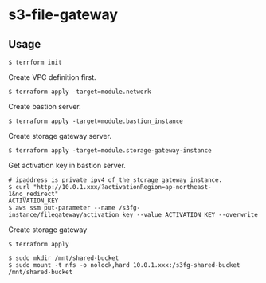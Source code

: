 # s3-file-gateway

## Usage
```shell
$ terrform init
```

Create VPC definition first.
```shell
$ terraform apply -target=module.network
```

Create bastion server.
```shell
$ terraform apply -target=module.bastion_instance
```

Create storage gateway server.
```shell
$ terraform apply -target=module.storage-gateway-instance
```

Get activation key in bastion server.
```shell
# ipaddress is private ipv4 of the storage gateway instance. 
$ curl "http://10.0.1.xxx/?activationRegion=ap-northeast-1&no_redirect"
ACTIVATION_KEY
$ aws ssm put-parameter --name /s3fg-instance/filegateway/activation_key --value ACTIVATION_KEY --overwrite
```

Create storage gateway
```shell
$ terraform apply
```

```shell
$ sudo mkdir /mnt/shared-bucket
$ sudo mount -t nfs -o nolock,hard 10.0.1.xxx:/s3fg-shared-bucket /mnt/shared-bucket
```
